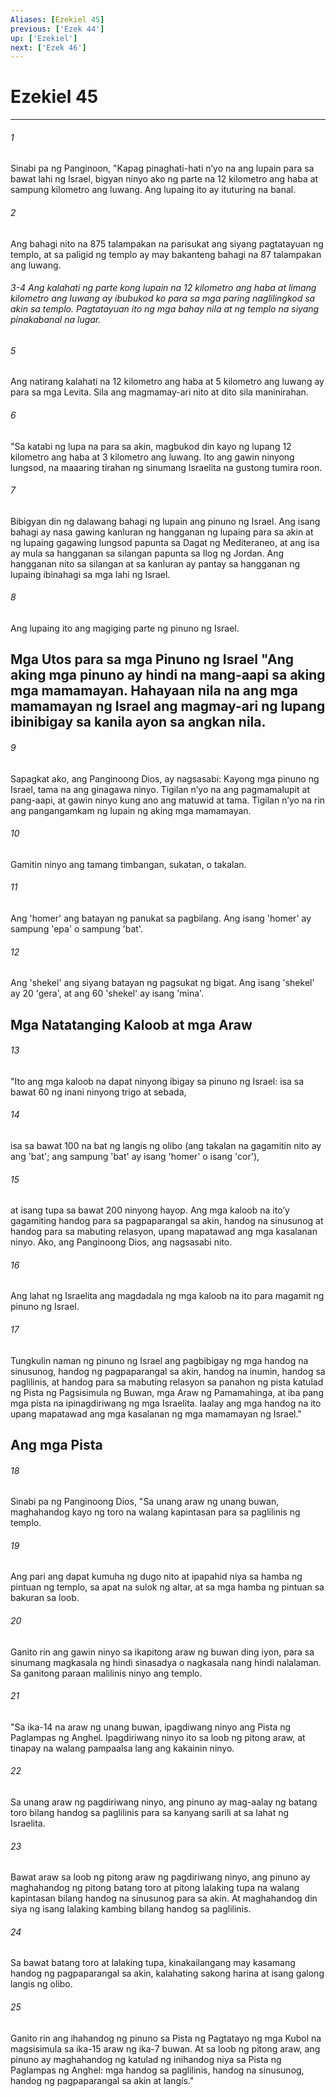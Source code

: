 ```yaml
---
Aliases: [Ezekiel 45]
previous: ['Ezek 44']
up: ['Ezekiel']
next: ['Ezek 46']
---
```

# Ezekiel 45

***


###### 1 


Sinabi pa ng Panginoon, "Kapag pinaghati-hati nʼyo na ang lupain para sa bawat lahi ng Israel, bigyan ninyo ako ng parte na 12 kilometro ang haba at sampung kilometro ang luwang. Ang lupaing ito ay ituturing na banal. 


###### 2 


Ang bahagi nito na 875 talampakan na parisukat ang siyang pagtatayuan ng templo, at sa paligid ng templo ay may bakanteng bahagi na 87 talampakan ang luwang.

###### 3-4 Ang kalahati ng parte kong lupain na 12 kilometro ang haba at limang kilometro ang luwang ay ibubukod ko para sa mga paring naglilingkod sa akin sa templo. Pagtatayuan ito ng mga bahay nila at ng templo na siyang pinakabanal na lugar. 


###### 5 


Ang natirang kalahati na 12 kilometro ang haba at 5 kilometro ang luwang ay para sa mga Levita. Sila ang magmamay-ari nito at dito sila maninirahan. 


###### 6 


"Sa katabi ng lupa na para sa akin, magbukod din kayo ng lupang 12 kilometro ang haba at 3 kilometro ang luwang. Ito ang gawin ninyong lungsod, na maaaring tirahan ng sinumang Israelita na gustong tumira roon. 


###### 7 


Bibigyan din ng dalawang bahagi ng lupain ang pinuno ng Israel. Ang isang bahagi ay nasa gawing kanluran ng hangganan ng lupaing para sa akin at ng lupaing gagawing lungsod papunta sa Dagat ng Mediteraneo, at ang isa ay mula sa hangganan sa silangan papunta sa Ilog ng Jordan. Ang hangganan nito sa silangan at sa kanluran ay pantay sa hangganan ng lupaing ibinahagi sa mga lahi ng Israel. 


###### 8 


Ang lupaing ito ang magiging parte ng pinuno ng Israel.

## Mga Utos para sa mga Pinuno ng Israel "Ang aking mga pinuno ay hindi na mang-aapi sa aking mga mamamayan. Hahayaan nila na ang mga mamamayan ng Israel ang magmay-ari ng lupang ibinibigay sa kanila ayon sa angkan nila. 


###### 9 


Sapagkat ako, ang Panginoong Dios, ay nagsasabi: Kayong mga pinuno ng Israel, tama na ang ginagawa ninyo. Tigilan nʼyo na ang pagmamalupit at pang-aapi, at gawin ninyo kung ano ang matuwid at tama. Tigilan nʼyo na rin ang pangangamkam ng lupain ng aking mga mamamayan. 


###### 10 


Gamitin ninyo ang tamang timbangan, sukatan, o takalan. 


###### 11 


Ang 'homer' ang batayan ng panukat sa pagbilang. Ang isang 'homer' ay sampung 'epa' o sampung 'bat'. 


###### 12 


Ang 'shekel' ang siyang batayan ng pagsukat ng bigat. Ang isang 'shekel' ay 20 'gera', at ang 60 'shekel' ay isang 'mina'.

## Mga Natatanging Kaloob at mga Araw 


###### 13 


"Ito ang mga kaloob na dapat ninyong ibigay sa pinuno ng Israel: isa sa bawat 60 ng inani ninyong trigo at sebada, 


###### 14 


isa sa bawat 100 na bat ng langis ng olibo (ang takalan na gagamitin nito ay ang 'bat'; ang sampung 'bat' ay isang 'homer' o isang 'cor'), 


###### 15 


at isang tupa sa bawat 200 ninyong hayop. Ang mga kaloob na itoʼy gagamiting handog para sa pagpaparangal sa akin, handog na sinusunog at handog para sa mabuting relasyon, upang mapatawad ang mga kasalanan ninyo. Ako, ang Panginoong Dios, ang nagsasabi nito. 


###### 16 


Ang lahat ng Israelita ang magdadala ng mga kaloob na ito para magamit ng pinuno ng Israel. 


###### 17 


Tungkulin naman ng pinuno ng Israel ang pagbibigay ng mga handog na sinusunog, handog ng pagpaparangal sa akin, handog na inumin, handog sa paglilinis, at handog para sa mabuting relasyon sa panahon ng pista katulad ng Pista ng Pagsisimula ng Buwan, mga Araw ng Pamamahinga, at iba pang mga pista na ipinagdiriwang ng mga Israelita. Iaalay ang mga handog na ito upang mapatawad ang mga kasalanan ng mga mamamayan ng Israel." 

## Ang mga Pista 


###### 18 


Sinabi pa ng Panginoong Dios, "Sa unang araw ng unang buwan, maghahandog kayo ng toro na walang kapintasan para sa paglilinis ng templo. 


###### 19 


Ang pari ang dapat kumuha ng dugo nito at ipapahid niya sa hamba ng pintuan ng templo, sa apat na sulok ng altar, at sa mga hamba ng pintuan sa bakuran sa loob. 


###### 20 


Ganito rin ang gawin ninyo sa ikapitong araw ng buwan ding iyon, para sa sinumang magkasala ng hindi sinasadya o nagkasala nang hindi nalalaman. Sa ganitong paraan malilinis ninyo ang templo. 


###### 21 


"Sa ika-14 na araw ng unang buwan, ipagdiwang ninyo ang Pista ng Paglampas ng Anghel. Ipagdiriwang ninyo ito sa loob ng pitong araw, at tinapay na walang pampaalsa lang ang kakainin ninyo. 


###### 22 


Sa unang araw ng pagdiriwang ninyo, ang pinuno ay mag-aalay ng batang toro bilang handog sa paglilinis para sa kanyang sarili at sa lahat ng Israelita. 


###### 23 


Bawat araw sa loob ng pitong araw ng pagdiriwang ninyo, ang pinuno ay maghahandog ng pitong batang toro at pitong lalaking tupa na walang kapintasan bilang handog na sinusunog para sa akin. At maghahandog din siya ng isang lalaking kambing bilang handog sa paglilinis. 


###### 24 


Sa bawat batang toro at lalaking tupa, kinakailangang may kasamang handog ng pagpaparangal sa akin, kalahating sakong harina at isang galong langis ng olibo. 


###### 25 


Ganito rin ang ihahandog ng pinuno sa Pista ng Pagtatayo ng mga Kubol na magsisimula sa ika-15 araw ng ika-7 buwan. At sa loob ng pitong araw, ang pinuno ay maghahandog ng katulad ng inihandog niya sa Pista ng Paglampas ng Anghel: mga handog sa paglilinis, handog na sinusunog, handog ng pagpaparangal sa akin at langis."
